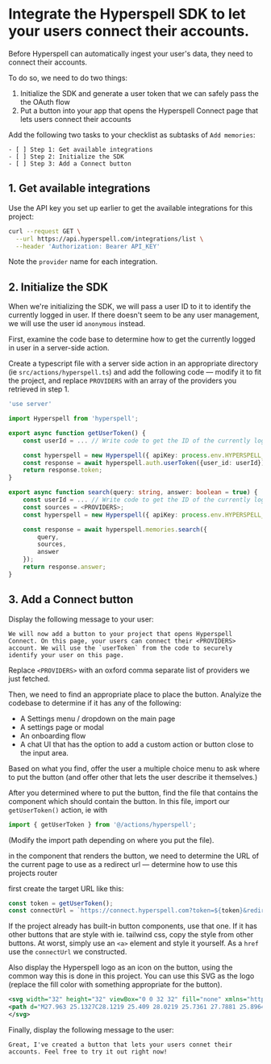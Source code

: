 # Integrate the Hyperspell SDK to let your users connect their accounts.

Before Hyperspell can automatically ingest your user's data, they need to connect their accounts.

To do so, we need to do two things:

1. Initialize the SDK and generate a user token that we can safely pass the the OAuth flow
2. Put a button into your app that opens the Hyperspell Connect page that lets users connect their accounts

Add the following two tasks to your checklist as subtasks of `Add memories`:

```
- [ ] Step 1: Get available integrations
- [ ] Step 2: Initialize the SDK
- [ ] Step 3: Add a Connect button
```

## 1. Get available integrations

Use the API key you set up earlier to get the available integrations for this project:

```sh
curl --request GET \
  --url https://api.hyperspell.com/integrations/list \
  --header 'Authorization: Bearer API_KEY'
```

Note the `provider` name for each integration. 


## 2. Initialize the SDK

When we're initializing the SDK, we will pass a user ID to it to identify the currently logged in user. If there doesn't seem to be any user management, we will use the user id `anonymous` instead.

First, examine the code base to determine how to get the currently logged in user in a server-side action.

Create a typescript file with a server side action in an appropriate directory (ie `src/actions/hyperspell.ts`) and add the following code — modify it to fit the project, and replace `PROVIDERS` with an array of the providers you retrieved in step 1.

```typescript
'use server'

import Hyperspell from 'hyperspell';

export async function getUserToken() {
    const userId = ... // Write code to get the ID of the currently logged in user here — you might have to import other modules

    const hyperspell = new Hyperspell({ apiKey: process.env.HYPERSPELL_API_KEY });
    const response = await hyperspell.auth.userToken({user_id: userId});
    return response.token;
}

export async function search(query: string, answer: boolean = true) {
    const userId = ... // Write code to get the ID of the currently logged in user here — you might have to import other modules
    const sources = <PROVIDERS>;
    const hyperspell = new Hyperspell({ apiKey: process.env.HYPERSPELL_API_KEY, userId: userId });

    const response = await hyperspell.memories.search({
        query,
        sources,
        answer
    });
    return response.answer;
}
```


## 3. Add a Connect button

Display the following message to your user:

```
We will now add a button to your project that opens Hyperspell Connect. On this page, your users can connect their <PROVIDERS> account. We will use the `userToken` from the code to securely identify your user on this page.
```

Replace `<PROVIDERS>` with an oxford comma separate list of providers we just fetched.

Then, we need to find an appropriate place to place the button. Analyize the codebase to determine if it has any of the following:

- A Settings menu / dropdown on the main page
- A settings page or modal
- An onboarding flow
- A chat UI that has the option to add a custom action or button close to the input area.

Based on what you find, offer the user a multiple choice menu to ask where to put the button (and offer other that lets the user describe it themselves.)

After you determined where to put the button, find the file that contains the component which should contain the button. In this file, import our `getUserToken()` action, ie with

```typescript
import { getUserToken } from '@/actions/hyperspell';
```

(Modify the import path depending on where you put the file).

in the component that renders the button, we need to determine the URL of the current page to use as a redirect url — determine how to use this projects router 

first create the target URL like this:

```typescript
const token = getUserToken();
const connectUrl = `https://connect.hyperspell.com?token=${token}&redirect_uri=${window.location.href};
```

If the project already has built-in button components, use that one. If it has other buttons that are style with ie. tailwind css, copy the style from other buttons. At worst, simply use an `<a>` element and style it yourself. As a `href` use the `connectUrl` we constructed.

Also display the Hyperspell logo as an icon on the button, using the common way this is done in this project. You can use this SVG as the logo (replace the fill color with something appropriate for the button).

```xml
<svg width="32" height="32" viewBox="0 0 32 32" fill="none" xmlns="http://www.w3.org/2000/svg">
<path d="M27.963 25.1327C28.1219 25.409 28.0219 25.7361 27.7881 25.8964C27.6981 25.9581 27.5867 25.9958 27.4639 25.996H4.57721C4.13467 25.9958 3.85733 25.5161 4.07819 25.1327L5.30865 23.0009H26.7325L27.963 25.1327ZM25.4542 20.7831C25.4956 20.8557 25.4898 20.9379 25.4522 21.0009H15.8975C15.865 20.9474 15.854 20.8801 15.877 20.8143C16.0196 20.4085 16.1474 19.9952 16.2598 19.576C16.2961 19.4408 16.1927 19.3089 16.0528 19.3085H7.81061C7.64482 19.3083 7.54145 19.1289 7.62408 18.9852L8.76862 16.9999H23.2725L25.4542 20.7831ZM19.794 11.1835C19.8706 11.1838 19.9422 11.2246 19.9805 11.2909L22.0118 14.8143C22.0466 14.8752 22.0469 14.9424 22.0245 14.9999H16.8467C16.8438 14.5065 16.82 14.0176 16.7764 13.535C16.7666 13.4251 16.6739 13.3411 16.5635 13.3407H11.252C11.0865 13.3405 10.9832 13.1612 11.0655 13.0175L12.0606 11.2909C12.0991 11.2244 12.1704 11.1836 12.2471 11.1835H19.794ZM15.5225 5.28894C15.7438 4.90519 16.2974 4.90516 16.5186 5.28894L18.6592 8.99988H15.7305C15.4488 8.25709 15.1204 7.53696 14.7432 6.84753C14.7072 6.78125 14.7086 6.70104 14.7462 6.63562L15.5225 5.28894Z" fill="#000000"/>
</svg>
```

Finally, display the following message to the user:

```
Great, I've created a button that lets your users connet their accounts. Feel free to try it out right now!
```
